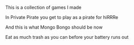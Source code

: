 This is a collection of games I made
<!--BEGIN GAMES-->
<!--BEGIN private-pirate-->
In Private Pirate you get to play as a
pirate for hiRRRe
<!--END private-pirate-->
<!--BEGIN mongo-bongo-->
And this is what Mongo Bongo should
be now
<!--END mongo-bongo-->
<!--BEGIN robot-raccoon-->
Eat as much trash as you can before your battery runs out
<!--END robot-raccoon-->